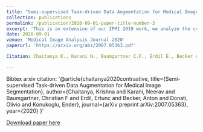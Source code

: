```yaml
---
title: "Semi-supervised Task-driven Data Augmentation for Medical Image Segmentation"
collection: publications
permalink: /publication/2020-09-01-paper-title-number-3
excerpt: 'This is an extension of our IPMI 2019 work, we analyze the components quantitatively how each term of regularization loss affects the performance gains obtained in the proposed method and evaluate it on 2 more datasets.'
date: 2020-09-01
venue: 'Medical Image Analysis Journal 2020'
paperurl: 'https://arxiv.org/abs/2007.05363.pdf'

Citation: Chaitanya K., Karani N., Baumgartner C.F., Erdil E., Becker A., Donati O., and Konukoglu E., 2020. "Semi-supervised Task-driven Data Augmentation for Medical Image Segmentation" arXiv preprint arXiv:2007.05363.

---
```


Bibtex arxiv citation: '@article{chaitanya2020contrastive,
  title={Semi-supervised Task-driven Data Augmentation for Medical Image Segmentation},
  author={Chaitanya, Krishna and Karani, Neerav and Baumgartner, Christian F and Erdil, Ertunc and Becker, Anton and Donati, Olivio and Konukoglu, Ender},
  journal={arXiv preprint arXiv:2007.05363},
  year={2020}
}'

[Download paper here](https://arxiv.org/abs/2007.05363.pdf)

